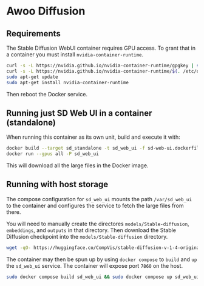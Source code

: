 Awoo Diffusion
==============

## Requirements
The Stable Diffusion WebUI container requires GPU access. To grant that in a
container you must install `nvidia-container-runtime`.

```sh
curl -s -L https://nvidia.github.io/nvidia-container-runtime/gpgkey | sudo apt-key add -
curl -s -L https://nvidia.github.io/nvidia-container-runtime/$(. /etc/os-release;echo $ID$VERSION_ID)/nvidia-container-runtime.list | sudo tee /etc/apt/sources.list.d/nvidia-container-runtime.list
sudo apt-get update
sudo apt-get install nvidia-container-runtime
```

Then reboot the Docker service.

## Running just SD Web UI in a container (standalone)

When running this container as its own unit, build and execute it with:

```sh
docker build --target sd_standalone -t sd_web_ui -f sd-web-ui.dockerfile .
docker run --gpus all -P sd_web_ui
```

This will download all the large files in the Docker image.

## Running with host storage

The compose configuration for `sd_web_ui` mounts the path `/var/sd_web_ui` to
the container and configures the service to fetch the large files from there.

You will need to manually create the directores `models/Stable-diffusion`,
`embeddings`, and `outputs` in that directory. Then download the Stable
Diffusion checkpoint into the `models/Stable-diffusion` directory.

```sh
wget -qO- https://huggingface.co/CompVis/stable-diffusion-v-1-4-original/resolve/main/sd-v1-4.ckpt > /var/sd_web_ui/models/Stable-diffusion/sd-v1-4.ckpt
```

The container may then be spun up by using `docker compose` to `build` and `up`
the `sd_web_ui` service. The container will expose port `7860` on the host.

```sh
sudo docker compose build sd_web_ui && sudo docker compose up sd_web_ui
```
